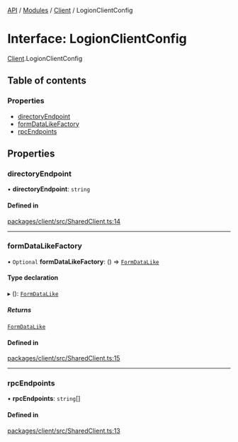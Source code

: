 [API](../API.md) / [Modules](../modules.md) / [Client](../modules/Client.md) / LogionClientConfig

# Interface: LogionClientConfig

[Client](../modules/Client.md).LogionClientConfig

## Table of contents

### Properties

- [directoryEndpoint](Client.LogionClientConfig.md#directoryendpoint)
- [formDataLikeFactory](Client.LogionClientConfig.md#formdatalikefactory)
- [rpcEndpoints](Client.LogionClientConfig.md#rpcendpoints)

## Properties

### directoryEndpoint

• **directoryEndpoint**: `string`

#### Defined in

[packages/client/src/SharedClient.ts:14](https://github.com/logion-network/logion-api/blob/main/packages/client/src/SharedClient.ts#L14)

___

### formDataLikeFactory

• `Optional` **formDataLikeFactory**: () => [`FormDataLike`](Client.FormDataLike.md)

#### Type declaration

▸ (): [`FormDataLike`](Client.FormDataLike.md)

##### Returns

[`FormDataLike`](Client.FormDataLike.md)

#### Defined in

[packages/client/src/SharedClient.ts:15](https://github.com/logion-network/logion-api/blob/main/packages/client/src/SharedClient.ts#L15)

___

### rpcEndpoints

• **rpcEndpoints**: `string`[]

#### Defined in

[packages/client/src/SharedClient.ts:13](https://github.com/logion-network/logion-api/blob/main/packages/client/src/SharedClient.ts#L13)
